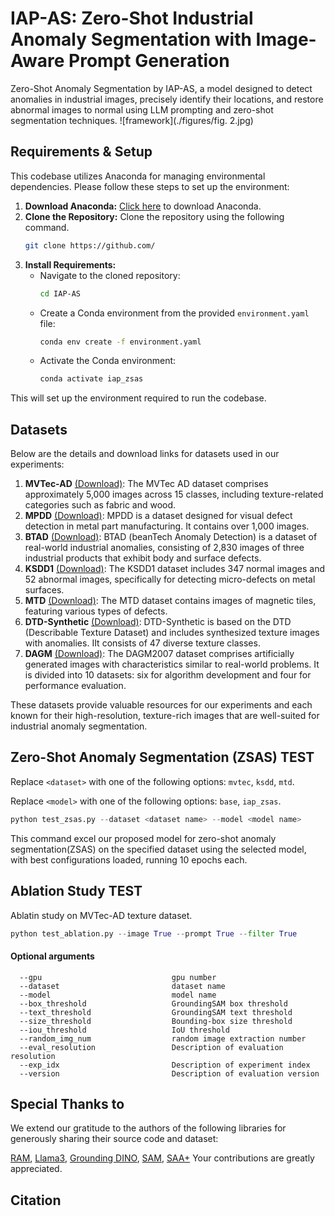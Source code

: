 # IAP-AS: Zero-Shot Industrial Anomaly Segmentation with Image-Aware Prompt Generation
Zero-Shot Anomaly Segmentation by IAP-AS, a model designed to detect anomalies in industrial images, precisely identify their locations, and restore abnormal images to normal using LLM prompting and zero-shot segmentation techniques. 
![framework](./figures/fig. 2.jpg)

## Requirements & Setup
This codebase utilizes Anaconda for managing environmental dependencies. Please follow these steps to set up the environment:
1. **Download Anaconda:** [Click here](https://www.anaconda.com/download) to download Anaconda.
2. **Clone the Repository:**
Clone the repository using the following command.
   ```bash
   git clone https://github.com/
   ```
3. **Install Requirements:**
   - Navigate to the cloned repository:
     ```bash
     cd IAP-AS
     ```
   - Create a Conda environment from the provided `environment.yaml` file:
     ```bash
     conda env create -f environment.yaml
     ```
   - Activate the Conda environment:
     ```bash
     conda activate iap_zsas
     ```
This will set up the environment required to run the codebase.

## Datasets
Below are the details and download links for datasets used in our experiments:
1. **MVTec-AD** [(Download)](https://www.mvtec.com/downloads): The MVTec AD dataset comprises approximately 5,000 images across 15 classes, including texture-related categories such as fabric and wood.
2. **MPDD** [(Download)](https://github.com/stepanje/MPDD): MPDD is a dataset designed for visual defect detection in metal part manufacturing. It contains over 1,000 images.
3. **BTAD** [(Download)](http://avires.dimi.uniud.it/papers/btad/btad.zip): BTAD (beanTech Anomaly Detection) is a dataset of real-world industrial anomalies, consisting of 2,830 images of three industrial products that exhibit body and surface defects.
4. **KSDD1** [(Download)](https://www.vicos.si/resources/kolektorsdd/): The KSDD1 dataset includes 347 normal images and 52 abnormal images, specifically for detecting micro-defects on metal surfaces.
5. **MTD** [(Download)](https://github.com/abin24/Magnetic-tile-defect-datasets.): The MTD dataset contains images of magnetic tiles, featuring various types of defects. 
6. **DTD-Synthetic** [(Download)](https://drive.google.com/drive/folders/10OyPzvI3H6llCZBxKxFlKWt1Pw1tkMK1): DTD-Synthetic is based on the DTD (Describable Texture Dataset) and includes synthesized texture images with anomalies. IIt consists of 47 diverse texture classes.
7. **DAGM** [(Download)](https://conferences.mpi-inf.mpg.de/dagm/2007/prizes.html): The DAGM2007 dataset comprises artificially generated images with characteristics similar to real-world problems. It is divided into 10 datasets: six for algorithm development and four for performance evaluation.

These datasets provide valuable resources for our experiments and each known for their high-resolution, texture-rich images that are well-suited for industrial anomaly segmentation.

## Zero-Shot Anomaly Segmentation (ZSAS) TEST
Replace `<dataset>` with one of the following options: `mvtec`, `ksdd`, `mtd`.

Replace `<model>` with one of the following options: `base`, `iap_zsas`.

```python
python test_zsas.py --dataset <dataset name> --model <model name> 
```
This command excel our proposed model for zero-shot anomaly segmentation(ZSAS) on the specified dataset using the selected model, with best configurations loaded, running 10 epochs each.

## Ablation Study TEST
Ablatin study on MVTec-AD texture dataset.
```python
python test_ablation.py --image True --prompt True --filter True 
```

#### Optional arguments
```
  --gpu                             gpu number
  --dataset                         dataset name
  --model                           model name
  --box_threshold                   GroundingSAM box threshold
  --text_threshold                  GroundingSAM text threshold
  --size_threshold                  Bounding-box size threshold
  --iou_threshold                   IoU threshold
  --random_img_num                  random image extraction number
  --eval_resolution                 Description of evaluation resolution
  --exp_idx                         Description of experiment index
  --version                         Description of evaluation version
```

## Special Thanks to
We extend our gratitude to the authors of the following libraries for generously sharing their source code and dataset:

[RAM](https://github.com/xinyu1205/recognize-anything),
[Llama3](https://github.com/meta-llama/llama3),
[Grounding DINO](https://github.com/IDEA-Research/GroundingDINO),
[SAM](https://github.com/facebookresearch/segment-anything),
[SAA+](https://github.com/caoyunkang/Segment-Any-Anomaly?tab=readme-ov-file)
Your contributions are greatly appreciated.

## Citation
